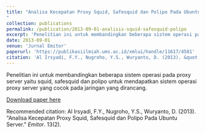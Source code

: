 ```yaml
---
title: "Analisa Kecepatan Proxy Squid, Safesquid dan Polipo Pada Ubuntu Server
"
collection: publications
permalink: /publication/2013-09-01-analisis-squid-safesquid-polipo
excerpt: 'Penelitian ini untuk membandingkan beberapa sistem operasi pada proxy server yaitu squid, safesquid dan polipo untuk mendapatkan sistem operasi proxy server yang cocok pada jaringan yang dirancang.'
date: 2013-09-01
venue: 'Jurnal Emitor'
paperurl: 'https://publikasiilmiah.ums.ac.id/xmlui/handle/11617/4581'
citation: 'Al Irsyadi, F.Y., Nugroho, Y.S., Wuryanto, D. (2013). &quot;Analisa Kecepatan Proxy Squid, Safesquid dan Polipo Pada Ubuntu Server.&quot; <i>Emitor</i>. 13(2).'
---
```

Penelitian ini untuk membandingkan beberapa sistem operasi pada proxy server yaitu squid, safesquid dan polipo untuk mendapatkan sistem operasi proxy server yang cocok pada jaringan yang dirancang.

[Download paper here](https://publikasiilmiah.ums.ac.id/xmlui/bitstream/handle/11617/4581/08%20Fatah%20Yasin.pdf?sequence=1&isAllowed=y)

Recommended citation: Al Irsyadi, F.Y., Nugroho, Y.S., Wuryanto, D. (2013). "Analisa Kecepatan Proxy Squid, Safesquid dan Polipo Pada Ubuntu Server." <i>Emitor</i>. 13(2).
